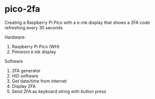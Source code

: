 # pico-2fa


Creating a Raspberry Pi Pico with a e-ink display that shows a 2FA code refreshing every 30 seconds


Hardware:
1. Raspberry Pi Pico (WH)
2. Pimoroni e ink display


Software
1. 2FA generator
2. HID software
3. Get date/time from internet
4. Display 2FA
5. Send 2FA as keyboard string with button press


